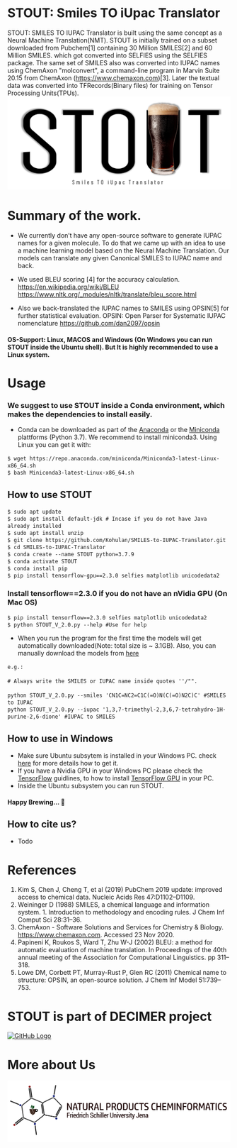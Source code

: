 # STOUT: Smiles TO iUpac Translator
STOUT: SMILES TO IUPAC Translator is built using the same concept as a Neural Machine Translation(NMT). STOUT is initially trained on a subset downloaded from Pubchem[1] containing 30 Million SMILES[2] and 60 Million SMILES. which got converted into SELFIES using the SELFIES package. The same set of SMILES also was converted into IUPAC names using ChemAxon "molconvert", a command-line program in Marvin Suite 20.15 from ChemAxon (https://www.chemaxon.com)[3]. Later the textual data was converted into TFRecords(Binary files) for training on Tensor Processing Units(TPUs).
[![GitHub Logo](https://github.com/Kohulan/Smiles-TO-iUpac-Translator/blob/main/important_assets/STOUT.png?raw=true)](https://github.com/Kohulan/Smiles-TO-iUpac-Translator)
# Summary of the work.

- We currently don’t have any open-source software to generate IUPAC names for a given molecule. To do that we came up with an idea to use a machine learning model based on the Neural Machine Translation. Our models can translate any given Canonical SMILES to IUPAC name and back.

- We used BLEU scoring [4] for the accuracy calculation.
https://en.wikipedia.org/wiki/BLEU
https://www.nltk.org/_modules/nltk/translate/bleu_score.html

- Also we back-translated the IUPAC names to SMILES using OPSIN[5] for further statistical evaluation.
OPSIN: Open Parser for Systematic IUPAC nomenclature
https://github.com/dan2097/opsin

#### OS-Support: Linux, MACOS and Windows (On Windows you can run STOUT inside the Ubuntu shell). But It is highly recommended to use a Linux system.

# Usage

### We suggest to use STOUT inside a Conda environment, which makes the dependencies to install easily.
- Conda can be downloaded as part of the [Anaconda](https://www.anaconda.com/) or the [Miniconda](https://conda.io/en/latest/miniconda.html) plattforms (Python 3.7). We recommend to install miniconda3. Using Linux you can get it with:
```
$ wget https://repo.anaconda.com/miniconda/Miniconda3-latest-Linux-x86_64.sh
$ bash Miniconda3-latest-Linux-x86_64.sh
```
## How to use STOUT

```
$ sudo apt update
$ sudo apt install default-jdk # Incase if you do not have Java already installed
$ sudo apt install unzip
$ git clone https://github.com/Kohulan/SMILES-to-IUPAC-Translator.git
$ cd SMILES-to-IUPAC-Translator
$ conda create --name STOUT python=3.7.9
$ conda activate STOUT
$ conda install pip
$ pip install tensorflow-gpu==2.3.0 selfies matplotlib unicodedata2 
```
### Install tensorflow==2.3.0 if you do not have an nVidia GPU (On Mac OS)

```
$ pip install tensorflow==2.3.0 selfies matplotlib unicodedata2
$ python STOUT_V_2.0.py --help #Use for help
```
- When you run the program for the first time the models will get automatically downloaded(Note: total size is ~ 3.1GB). Also, you can manually download the models from [here](https://storage.googleapis.com/iupac_models_trained/Trained_model/STOUT_trained_models_v2.0.zip)
```
e.g.: 

# Always write the SMILES or IUPAC name inside quotes ''/"".

python STOUT_V_2.0.py --smiles 'CN1C=NC2=C1C(=O)N(C(=O)N2C)C' #SMILES to IUPAC
python STOUT_V_2.0.py --iupac '1,3,7-trimethyl-2,3,6,7-tetrahydro-1H-purine-2,6-dione' #IUPAC to SMILES
```

## How to use in Windows

- Make sure Ubuntu subsytem is installed in your Windows PC. check [here](https://docs.microsoft.com/en-us/windows/wsl/install-win10) for more details how to get it.
- If you have a Nvidia GPU in your Windows PC please check the [TensorFlow](https://www.tensorflow.org) guidlines, to how to install [TensorFlow GPU](https://www.tensorflow.org/install/gpu) in your PC.
- Inside the Ubuntu subsystem you can run STOUT.

#### Happy Brewing... 🍺

## How to cite us?

- Todo 

# References

1. Kim S, Chen J, Cheng T, et al (2019) PubChem 2019 update: improved access to chemical data. Nucleic Acids Res 47:D1102–D1109.
2. Weininger D (1988) SMILES, a chemical language and information system. 1. Introduction to methodology and encoding rules. J Chem Inf Comput Sci 28:31–36.
3. ChemAxon - Software Solutions and Services for Chemistry & Biology. https://www.chemaxon.com. Accessed 23 Nov 2020.
4. Papineni K, Roukos S, Ward T, Zhu W-J (2002) BLEU: a method for automatic evaluation of machine translation. In Proceedings of the 40th annual meeting of the Association for Computational Linguistics. pp 311–318.
5. Lowe DM, Corbett PT, Murray-Rust P, Glen RC (2011) Chemical name to structure: OPSIN, an open-source solution. J Chem Inf Model 51:739–753.

# STOUT is part of DECIMER project
[![GitHub Logo](https://github.com/Kohulan/DECIMER-Image-to-SMILES/raw/master/assets/DECIMER.gif)](https://kohulan.github.io/Decimer-Official-Site/)

# More about Us

[![GitHub Logo](https://github.com/Kohulan/DECIMER-Image-to-SMILES/blob/master/assets/CheminfGit.png?raw=true)](https://cheminf.uni-jena.de)
